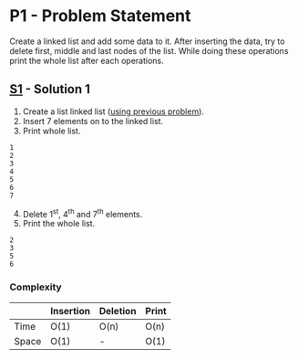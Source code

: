 # P1 - Problem Statement
Create a linked list and add some data to it. After inserting the data, try to delete first, middle and last nodes of the list.
While doing these operations print the whole list after each operations.

## [S1](https://github.com/Lakshitnagar/DS-ALGO/blob/master/ds/linkedlist/p1/S1.java) - Solution 1
1. Create a list linked list ([using previous problem](https://github.com/Lakshitnagar/DS-ALGO/blob/master/ds/linkedlist/LinkedList.java)).
2. Insert 7 elements on to the linked list.
3. Print whole list.
```
1
2
3
4
5
6
7
```
4. Delete 1<sup>st</sup>, 4<sup>th</sup> and 7<sup>th</sup> elements.
5. Print the whole list. 
```
2
3
5
6
```

### Complexity

|               | Insertion     | Deletion      | Print         |
| ------------- | ------------- | ------------- | ------------- |
| Time          | O(1)          | O(n)          | O(n)          |
| Space         | O(1)          | -             | O(1)          |